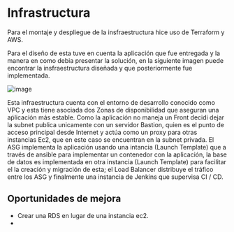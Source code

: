 # Infrastructura
Para el montaje y despliegue de la insfraestructura hice uso de Terraform y AWS.

Para el diseño de esta tuve en cuenta la aplicación que fue entregada y la manera en como debia presentar la solución, en la siguiente imagen puede encontrar la insfraestructura diseñada y que posteriormente fue implementada.

![image](https://drive.google.com/uc?export=view&id=1YwEHM_BVakFdM_al7gU9hqp8v80RzW4s)


Esta infraestructura cuenta con el entorno de desarrollo conocido como VPC y esta tiene asociada dos Zonas de disponibilidad que aseguran una aṕlicación más estable. Como la aplicación no maneja un Front decidi dejar la subnet publica unicamente con un servidor Bastion, quien es el punto de acceso principal desde Internet y actúa como un proxy para otras instancias Ec2, que en este caso se encuentran en la subnet privada. El ASG implementa la aplicación usando una intancia (Launch Template) que a través de ansible para implementar un contenedor con la aplicación, la base de datos es implementada en otra instancia (Launch Template) para facilitar el la creación y migración de esta; el Load Balancer distribuye el tráfico entre los ASG y finalmente una instancia de Jenkins que supervisa CI / CD. 

## Oportunidades de mejora

- Crear una RDS en lugar de una instancia ec2.
- 